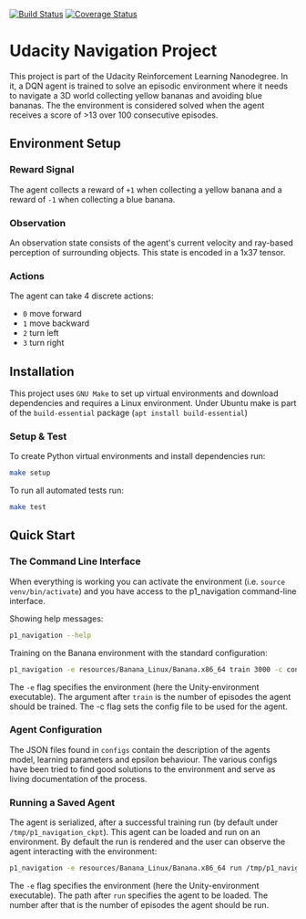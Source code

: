 [![Build Status](https://travis-ci.com/SwamyDev/udacity-deep-rl-navigation.svg?branch=master)](https://travis-ci.com/SwamyDev/udacity-deep-rl-navigation) [![Coverage Status](https://coveralls.io/repos/github/SwamyDev/udacity-deep-rl-navigation/badge.svg?branch=master)](https://coveralls.io/github/SwamyDev/udacity-deep-rl-navigation?branch=master)
# Udacity Navigation Project

This project is part of the Udacity Reinforcement Learning Nanodegree. In it, a DQN agent is trained to solve an episodic environment where it needs to navigate a 3D world collecting yellow bananas and avoiding blue bananas. The
the environment is considered solved when the agent receives a score of >13 over 100 consecutive episodes.

## Environment Setup
### Reward Signal
The agent collects a reward of `+1` when collecting a yellow banana and a reward of `-1` when collecting a blue banana.

### Observation
An observation state consists of the agent's current velocity and ray-based perception of surrounding objects. This state is encoded in a 1x37 tensor.

### Actions
The agent can take 4 discrete actions:
 - `0` move forward
 - `1` move backward
 - `2` turn left
 - `3` turn right
 
## Installation
This project uses `GNU Make` to set up virtual environments and download dependencies and requires a Linux environment. Under Ubuntu make is part of the `build-essential` package (`apt install build-essential`)


### Setup & Test
To create Python virtual environments and install dependencies run:
```bash
make setup
```

To run all automated tests run:
```bash
make test
```

## Quick Start

### The Command Line Interface
When everything is working you can activate the environment (i.e. `source venv/bin/activate`) and you have access to the p1_navigation command-line interface.


Showing help messages:
```bash
p1_navigation --help
```

Training on the Banana environment with the standard configuration:
```bash
p1_navigation -e resources/Banana_Linux/Banana.x86_64 train 3000 -c configs/standard.json
```
The `-e` flag specifies the environment (here the Unity-environment executable). The argument after `train` is the number of episodes the agent should be trained. The -c flag sets the config file to be used for the agent.

### Agent Configuration
The JSON files found in `configs` contain the description of the agents model, learning parameters and epsilon behaviour. The various configs have been tried to find good solutions to the environment and serve as living documentation of the process.

### Running a Saved Agent
The agent is serialized, after a successful training run (by default under `/tmp/p1_navigation_ckpt`). This agent can be loaded and run on an environment. By default the run is rendered and the user can observe the agent interacting with the environment:

```bash
p1_navigation -e resources/Banana_Linux/Banana.x86_64 run /tmp/p1_navigation_ckpt 100
```
The `-e` flag specifies the environment (here the Unity-environment executable). The path after `run` specifies the agent to be loaded. The number after that is the number of episodes the agent should be run.

